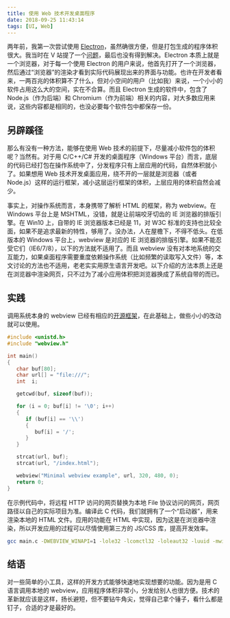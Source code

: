 ```yaml
---
title: 使用 Web 技术开发桌面程序
date: 2018-09-25 11:43:14
tags: [UI, Web]
---
```


两年前，我第一次尝试使用 [Electron](https://electronjs.org/)，虽然确很方便，但是打包生成的程序体积很大。我当时在 V 站提了一个[问题](https://www.v2ex.com/t/271585)，最后也没有得到解决。Electron 本质上就是一个浏览器，对于每一个使用 Electron 的用户来说，他首先打开了一个浏览器，然后通过“浏览器”的渲染才看到实际代码展现出来的界面与功能。也许在开发者看来，一两百兆的体积算不了什么，但对小空间的用户（比如我）来说，一个小小的软件占用这么大的空间，实在不合算。而且 Electron 生成的软件中，包含了 Node.js（作为后端）和 Chromium（作为前端）相关的内容，对大多数应用来说，这些内容都是相同的，也没必要每个软件包中都保存一份。


## 另辟蹊径
那么有没有一种方法，能够在使用 Web 技术的前提下，尽量减小软件包的体积呢？当然有。对于用 C/C++/C# 开发的桌面程序（Windows 平台）而言，底层的代码已经打包在操作系统中了，分发程序只有上层应用的代码，自然体积就小了。如果想用 Web 技术开发桌面应用，绕不开的一层就是浏览器（或者 Node.js）这样的运行框架，减小这层运行框架的体积，上层应用的体积自然会减少。

事实上，对操作系统而言，本身携带了解析 HTML 的框架，称为 webview。在 Windows 平台上是 MSHTML，没错，就是让前端咬牙切齿的 IE 浏览器的排版引擎。在 Win10 上，自带的 IE 浏览器版本已经是 11，对 W3C 标准的支持也比较全面，如果不是追求最新的特性，够用了。没办法，人在屋檐下，不得不低头。在低版本的 Windows 平台上，webview 是对应的 IE 浏览器的排版引擎。如果不能忍受它们（IE6/7/8），以下的方法就不适用了。而且 webview 没有对本地系统的交互能力，如果桌面程序需要重度依赖操作系统（比如频繁的读取写入文件）等，本文讨论的方法也不适用，老老实实用原生语言开发吧。以下介绍的方法本质上还是在浏览器中渲染网页，只不过为了减小应用体积把浏览器换成了系统自带的而已。

## 实践
调用系统本身的 webview 已经有相应的[开源框架](https://github.com/zserge/webview)，在此基础上，做些小小的改动就可以使用。

```c
#include <unistd.h>
#include "webview.h"

int main()
{
   char buf[80];
   char url[] = "file:///";
   int  i;

   getcwd(buf, sizeof(buf));

   for (i = 0; buf[i] != '\0'; i++)
   {
      if (buf[i] == '\\')
      {
         buf[i] = '/';
      }
   }

   strcat(url, buf);
   strcat(url, "/index.html");

   webview("Minimal webview example", url, 320, 480, 0);
   return 0;
}
```
在示例代码中，将远程 HTTP 访问的网页替换为本地 File 协议访问的网页，网页路径以自己的实际项目为准。编译此 C 代码，我们就拥有了一个“启动器”，用来渲染本地的 HTML 文件。应用的功能在 HTML 中实现，因为这是在浏览器中渲染，所以开发应用的过程可以尽情使用第三方的 JS/CSS 库，提高开发效率。

```bash
gcc main.c -DWEBVIEW_WINAPI=1 -lole32 -lcomctl32 -loleaut32 -luuid -mwindows -o webview-example.exe
```

## 结语
对一些简单的小工具，这样的开发方式能够快速地实现想要的功能。因为是用 C 语言调用本地的 webview，应用程序体积非常小，分发给别人也很方便。技术的革新就应该是这样，扬长避短，但不要钻牛角尖，觉得自己拿个锤子，看什么都是钉子，合适的才是最好的。
